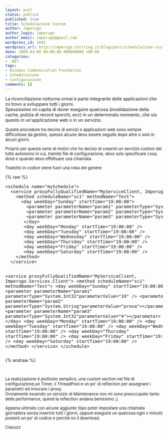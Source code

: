 ```yaml
---
layout: post
status: publish
published: true
title: Schedulazione Custom
author: imperugo
author_login: imperugo
author_email: imperugo@gmail.com
wordpress_id: 1642
wordpress_url: http://imperugo.tostring.it/blog/post/schedulazione-custom/
date: 2009-03-09 00:00:00.000000000 +00:00
categories:
- .NET
tags:
- Windows Communication Foundation
- Schedulazione
- Configurazione
comments: []
---
```

<p>La riconciliazione notturna ormai &egrave; parte integrante delle applicazioni che mi trovo a sviluppare tutti i giorni.&nbsp;<br />
Spessissimo mi capita di dover eseguire qualcosa (invalidazione della cache, pulizia di record sporchi, ecc) in un determinato momento, che sia questo in un'applicazione web o in un servizio.</p>
<p style="font-size: small; ">Queste procedure tra decine di servizi e applicazioni web sono sempre difficoltose da gestire, spesso alcune devo essere seguite dopo altre o solo in alcuni giorni.</p>
<p style="font-size: small; ">Proprio per questa serie di motivi che ho deciso di crearmi un servizio custom del tutto autonomo in cui, tramite file di configurazione, devo solo specificare cosa, dove e quando devo effettuare una chiamata.</p>
<p style="font-size: small; ">Tradotto in codice viene fuori una roba del genere:</p>
{% raw %}<pre title="code" class="brush: csharp">
&lt;schedule name=&quot;mySchedule&quot;&gt; 
  &lt;service proxyFullyQualifiedName=&quot;MyServiceClient, Imperugo.Services.Client&quot;&gt; 
    &lt;method scheduleName=&quot;sc1&quot; methodName=&quot;Test&quot;&gt; 
      &lt;day weekDay=&quot;Sunday&quot; startTime=&quot;19:00:00&quot;&gt; 
        &lt;parameter parameterName=&quot;param1&quot; parameterType=&quot;System.Int32&quot;parameterValue=&quot;10&quot; /&gt; 
        &lt;parameter parameterName=&quot;param2&quot; parameterType=&quot;System.String&quot;parameterValue=&quot;prova&quot;&gt;&lt;/parameter&gt; 
        &lt;parameter parameterName=&quot;param3&quot; parameterType=&quot;System.Int32&quot;parameterValue=&quot;4&quot;&gt;&lt;/parameter&gt; 
       &lt;/day&gt; 
       &lt;day weekDay=&quot;Monday&quot; startTime=&quot;19:00:00&quot; /&gt; 
       &lt;day weekDay=&quot;Tuesday&quot; startTime=&quot;19:00:00&quot; /&gt; 
       &lt;day weekDay=&quot;Wednesday&quot; startTime=&quot;19:00:00&quot; /&gt; 
       &lt;day weekDay=&quot;Thursday&quot; startTime=&quot;19:00:00&quot; /&gt; 
       &lt;day weekDay=&quot;Friday&quot; startTime=&quot;19:00:00&quot; /&gt; 
       &lt;day weekDay=&quot;Saturday&quot; startTime=&quot;19:00:00&quot; /&gt; 
    &lt;/method&gt; 
  &lt;/service&gt;

   &lt;service proxyFullyQualifiedName=&quot;MyServiceClient, Imperugo.Services.Client&quot;&gt; 
    &lt;method scheduleName=&quot;sc1&quot; methodName=&quot;Test&quot;&gt; 
      &lt;day weekDay=&quot;Sunday&quot; startTime=&quot;19:00:00&quot;&gt; 
        &lt;parameter parameterName=&quot;param1&quot; parameterType=&quot;System.Int32&quot;parameterValue=&quot;10&quot; /&gt; 
        &lt;parameter parameterName=&quot;param2&quot; parameterType=&quot;System.String&quot;parameterValue=&quot;prova&quot;&gt;&lt;/parameter&gt; 
        &lt;parameter parameterName=&quot;param3&quot; parameterType=&quot;System.Int32&quot;parameterValue=&quot;4&quot;&gt;&lt;/parameter&gt; 
       &lt;/day&gt; 
       &lt;day weekDay=&quot;Monday&quot; startTime=&quot;19:00:00&quot; /&gt; 
       &lt;day weekDay=&quot;Tuesday&quot; startTime=&quot;19:00:00&quot; /&gt; 
       &lt;day weekDay=&quot;Wednesday&quot; startTime=&quot;19:00:00&quot; /&gt; 
       &lt;day weekDay=&quot;Thursday&quot; startTime=&quot;19:00:00&quot; /&gt; 
       &lt;day weekDay=&quot;Friday&quot; startTime=&quot;19:00:00&quot; /&gt; 
       &lt;day weekDay=&quot;Saturday&quot; startTime=&quot;19:00:00&quot; /&gt; 
    &lt;/method&gt; 
  &lt;/service&gt; 
&lt;/schedule&gt; </pre>{% endraw %}
<p style="font-size: small; ">&nbsp;</p>
<p style="font-size: small; ">La realizzazione &egrave; piuttosto semplice, una custom section nel file di configurazione,un Timer, il ThreadPool e un po' di reflection per assegnare i parametri ed invocare i proxy.&nbsp;<br />
Ovviamente essendo un servizio di Maintenance non mi sono preoccupato tanto delle performance, quindi la reflection andava benissimo ;).</p>
<p style="font-size: small; ">Appena ultimato con alcune aggiunte (tipo poter impostare una chiamata giornaliera senza inseririe tutti i giorni, oppure eseguire un qualcosa ogni x minuti) poster&ograve; un po' di codice e perch&egrave; no il download.</p>
<p style="font-size: small; ">Ciauuzz</p>

